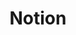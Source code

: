 ---
created: '2025-09-16T15:05:15.651238'
modified: '2025-09-19T21:15:49.097809'
ship_factor: 5
subtype: mcp-servers
tags: []
title: Notion
type: tool
version: 1
---